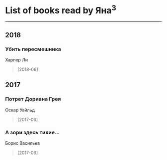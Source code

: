 # List of books read by Яна<sup>3</sup>
---

## 2018

### Убить пересмешника
Харпер Ли
> [2018-06] 



## 2017

### Потрет Дориана Грея
Оскар Уайльд
> [2017-06] 


### А зори здесь тихие...
Борис Васильев
> [2017-06] 




